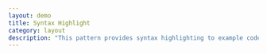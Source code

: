 ```yaml
---
layout: demo
title: Syntax Highlight
category: layout
description: "This pattern provides syntax highlighting to example code snippets in your page."
---
```

